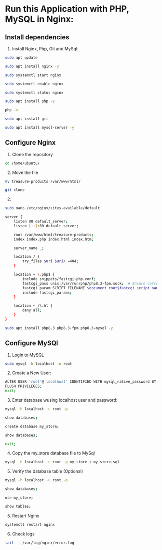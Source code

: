 ﻿# Run this Application with PHP, MySQL in Nginx: 


## Install dependencies


1. Install Nginx, Php, Git and MySql:

```bash
sudo apt update
```

```bash
sudo apt install nginx -y
```

```bash
sudo systemctl start nginx
```

```bash
sudo systemctl enable nginx
```

```bash
sudo systemctl status nginx
```

```bash
sudo apt install php -y
```

```bash
php -v
```

```bash
sudo apt install git
```

```bash
sudo apt install mysql-server -y
```

## Configure Nginx

1. Clone the repository

```bash
cd /home/ubuntu/
```

2. Move the file
```bash
mv treasure-products /var/www/html/
```

```bash
git clone 
```

2. 

```bash
sudo nano /etc/nginx/sites-available/default
```

```bash
server {
    listen 80 default_server;
    listen [::]:80 default_server;

    root /var/www/html/treasure-products;
    index index.php index.html index.htm;

    server_name _;

    location / {
        try_files $uri $uri/ =404;
    }

    location ~ \.php$ {
        include snippets/fastcgi-php.conf;
        fastcgi_pass unix:/var/run/php/php8.3-fpm.sock;  # Ensure correct PHP version (replace 7.4 if necessary)
        fastcgi_param SCRIPT_FILENAME $document_root$fastcgi_script_name;
        include fastcgi_params;
    }

    location ~ /\.ht {
        deny all;
    }
}
```

```bash
sudo apt install php8.3 php8.3-fpm php8.3-mysql -y
```

## Configure MySQl

1. Login to MySQL

```bash
sudo mysql -h localhost -u root
```

2. Create a New User:

```bash
ALTER USER 'root'@'localhost' IDENTIFIED WITH mysql_native_password BY 'Mystore123!'; 
FLUSH PRIVILEGES;
exit;
```

3. Enter database wusing localhost user and password:

```bash
mysql -h localhost -u root -p
```

```bash
show databases;
```

```bash
create database my_store;
```

```bash
show databases;
```

```bash
exit;
```

4. Copy the my_store database file to MySql

```bash
mysql -h localhost -u root -p my_store < my_store.sql
```

5. Verify the database table (Optional)

```bash
mysql -h localhost -u root -p
```

```bash
show databases;
```

```bash
use my_store;
```

```bash
show tables;
```

5. Restart Nginx 

```bash
systemctl restart nginx
```

6. Check logs

```bash
tail -f /var/log/nginx/error.log
```